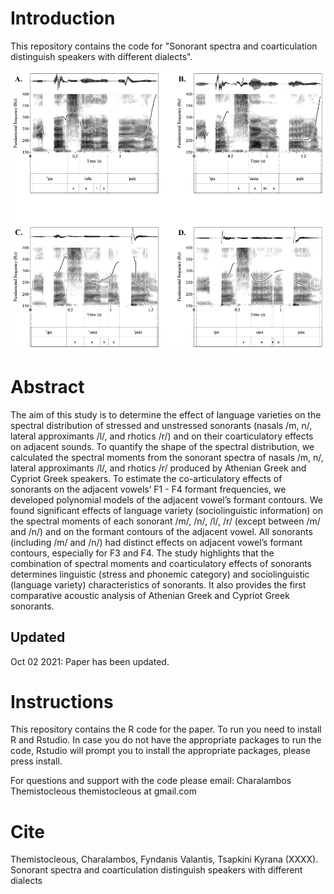 # Introduction
This repository contains the code for "Sonorant spectra and coarticulation distinguish speakers with different dialects". 

![Sonorants](./images/Figure1.png)

# Abstract
The aim of this study is to determine the effect of language varieties on the spectral distribution of stressed and unstressed sonorants (nasals /m, n/, lateral approximants /l/, and rhotics /r/) and on their coarticulatory effects on adjacent sounds. To quantify the shape of the spectral distribution, we calculated the spectral moments from the sonorant spectra of nasals /m, n/, lateral approximants /l/, and rhotics /r/ produced by Athenian Greek and Cypriot Greek speakers. To estimate the co-articulatory effects of sonorants on the adjacent vowels’ F1 - F4 formant frequencies, we developed polynomial models of the adjacent vowel’s formant contours. We found significant effects of language variety (sociolinguistic information) on the spectral moments of each sonorant /m/, /n/, /l/, /r/ (except between /m/ and /n/) and on the formant contours of the adjacent vowel. All sonorants (including /m/ and /n/) had distinct effects on adjacent vowel’s formant contours, especially for F3 and F4. The study highlights that the combination of spectral moments and coarticulatory effects of sonorants determines linguistic (stress and phonemic category) and sociolinguistic (language variety) characteristics of sonorants. It also provides the first comparative acoustic analysis of Athenian Greek and Cypriot Greek sonorants.

## Updated
Oct 02 2021: Paper has been updated.

# Instructions
This repository contains the R code for the paper. To run you need to install R and Rstudio. In case you do not have the appropriate packages to run the code, Rstudio will prompt you to install the appropriate packages, please press install.

For questions and support with the code please email: Charalambos Themistocleous themistocleous at gmail.com

# Cite

Themistocleous, Charalambos, Fyndanis Valantis, Tsapkini Kyrana (XXXX). Sonorant spectra and coarticulation distinguish speakers with different dialects